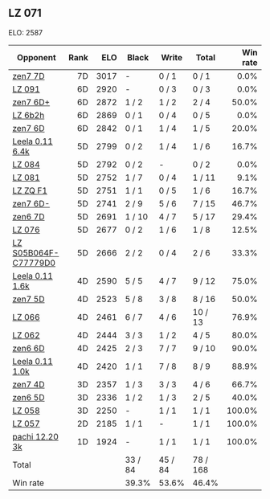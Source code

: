 ## LZ 071 ##

ELO: 2587

Opponent | Rank | ELO | Black | Write | Total | Win rate
---------|-----:|----:|-------|-------|-------|-------:
[zen7 7D](zen7%207D.md) | 7D | 3017 | - | 0 / 1 | 0 / 1 | 0.0%
[LZ 091](LZ%20091.md) | 6D | 2920 | - | 0 / 3 | 0 / 3 | 0.0%
[zen7 6D+](zen7%206D+.md) | 6D | 2872 | 1 / 2 | 1 / 2 | 2 / 4 | 50.0%
[LZ 6b2h](LZ%206b2h.md) | 6D | 2869 | 0 / 1 | 0 / 4 | 0 / 5 | 0.0%
[zen7 6D](zen7%206D.md) | 6D | 2842 | 0 / 1 | 1 / 4 | 1 / 5 | 20.0%
[Leela 0.11 6.4k](Leela%200.11%206.4k.md) | 5D | 2799 | 0 / 2 | 1 / 4 | 1 / 6 | 16.7%
[LZ 084](LZ%20084.md) | 5D | 2792 | 0 / 2 | - | 0 / 2 | 0.0%
[LZ 081](LZ%20081.md) | 5D | 2752 | 1 / 7 | 0 / 4 | 1 / 11 | 9.1%
[LZ ZQ F1](LZ%20ZQ%20F1.md) | 5D | 2751 | 1 / 1 | 0 / 5 | 1 / 6 | 16.7%
[zen7 6D-](zen7%206D-.md) | 5D | 2741 | 2 / 9 | 5 / 6 | 7 / 15 | 46.7%
[zen6 7D](zen6%207D.md) | 5D | 2691 | 1 / 10 | 4 / 7 | 5 / 17 | 29.4%
[LZ 076](LZ%20076.md) | 5D | 2677 | 0 / 2 | 1 / 6 | 1 / 8 | 12.5%
[LZ S05B064F-C77779D0](LZ%20S05B064F-C77779D0.md) | 5D | 2666 | 2 / 2 | 0 / 4 | 2 / 6 | 33.3%
[Leela 0.11 1.6k](Leela%200.11%201.6k.md) | 4D | 2590 | 5 / 5 | 4 / 7 | 9 / 12 | 75.0%
[zen7 5D](zen7%205D.md) | 4D | 2523 | 5 / 8 | 3 / 8 | 8 / 16 | 50.0%
[LZ 066](LZ%20066.md) | 4D | 2461 | 6 / 7 | 4 / 6 | 10 / 13 | 76.9%
[LZ 062](LZ%20062.md) | 4D | 2444 | 3 / 3 | 1 / 2 | 4 / 5 | 80.0%
[zen6 6D](zen6%206D.md) | 4D | 2425 | 2 / 3 | 7 / 7 | 9 / 10 | 90.0%
[Leela 0.11 1.0k](Leela%200.11%201.0k.md) | 4D | 2420 | 1 / 1 | 7 / 8 | 8 / 9 | 88.9%
[zen7 4D](zen7%204D.md) | 3D | 2357 | 1 / 3 | 3 / 3 | 4 / 6 | 66.7%
[zen6 5D](zen6%205D.md) | 3D | 2336 | 1 / 2 | 1 / 3 | 2 / 5 | 40.0%
[LZ 058](LZ%20058.md) | 3D | 2250 | - | 1 / 1 | 1 / 1 | 100.0%
[LZ 057](LZ%20057.md) | 2D | 2185 | 1 / 1 | - | 1 / 1 | 100.0%
[pachi 12.20 3k](pachi%2012.20%203k.md) | 1D | 1924 | - | 1 / 1 | 1 / 1 | 100.0%
Total | | | 33 / 84 | 45 / 84 | 78 / 168 | 
Win rate| | | 39.3% | 53.6% | 46.4% | 
